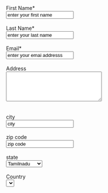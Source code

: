 <!DOCTYPE html>
<html lang="en">
<head>
    <meta charset="UTF-8">
    <meta http-equiv="X-UA-Compatible" content="IE=edge">
    <meta name="viewport" content="width=device-width, initial-scale=1.0">
    <title>Document</title>
</head>
<body>
    <form >
        <label>First Name*</label>
        <br>
        <input type="text" value="enter your first name" required>
        <br>
        <br>
        <label>Last Name*</label>
        <br>
        <input type="text" value="enter your last name" required>
        <br>
        <br>
        <label>Email*</label>
        <br>
        <input type="email" value="enter your emai addresss" required>
        <br>
        <br>
        <label>Address</label>
        <br>
        <textarea rows="5" cols="30" value="your postal address"></textarea>
        <br>
        <br>
        <br>
        <label>city</label>
        <br>
        <input type="text" value="city">
        <br>
        <br>
        <label>zip code</label>
        <br>
        <input type="text" value="zip code">
        <br>
        <br>
        <label>state</label>
        <br>
        <select>
        <optgroup>
            <option value="Tamilnadu">Tamilnadu</option>
            <option value="kerala">Kerala</option>
            <option value="telangana">Telangana</option>
            </optgroup>
            </select>
            <br>
            <br>
            <label>Country</label>
            <br>
            <select>
            
            <optgroup label="Country">
                <option value="India">India</option>
                </optgroup>
            </select>
            <br>
            <br>
            <label>Registration Package</label>
            <br>
            <input type="radio" name="radio">Standard
            <br>
            <input type="radio" name="radio">Premium
            <br>
            <input type="radio" name="radio">Cooperative
            <br>
            <br>
            <label>Accomodation Package</label>
            <br>
            <input type="radio" name="radio">None
            <br>
            <input type="radio" name="radio">3 star
            <br>
            <input type="radio" name="radio">4 star
            <br>
            <input type="checkbox">I'm also buying a T shirtS
            <br>
            <br>
            <label>Discount</label>
            <br>
            <input type="radio" name="radio">Early Bird discount
            <br>
            <input type="radio" name="radio">Student discount
            <br>
            <input type="radio" name="radio">NO thanks
            <br>
            <br>
            <input type="checkbox" required>*I have read the terms and conditions
            <br>
            <br>
            <input type="checkbox" required>*I have accept the <a href="">terms and conditions</a>
            <br>
            <br>
            <input type="submit" >

    </form>
</body>
</html>
